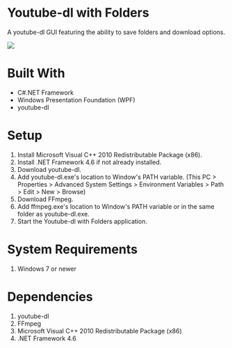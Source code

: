 # Youtube-dl with Folders

A youtube-dl GUI featuring the ability to save folders and download options.

![](Demo.gif)

# Built With

-   C#.NET Framework
-   Windows Presentation Foundation (WPF)
-   youtube-dl

# Setup

1. Install Microsoft Visual C++ 2010 Redistributable Package (x86).
2. Install .NET Framework 4.6 if not already installed.
3. Download youtube-dl.
4. Add youtube-dl.exe's location to Window's PATH variable. (This PC > Properties > Advanced System Settings > Environment Variables > Path > Edit > New > Browse)
5. Download FFmpeg.
6. Add ffmpeg.exe's location to Window's PATH variable or in the same folder as youtube-dl.exe.
7. Start the Youtube-dl with Folders application.

# System Requirements

1. Windows 7 or newer

# Dependencies

1. youtube-dl
2. FFmpeg
3. Microsoft Visual C++ 2010 Redistributable Package (x86)
4. .NET Framework 4.6
